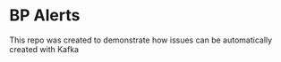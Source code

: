 # BP Alerts

This repo was created to demonstrate how issues can be automatically created with Kafka
